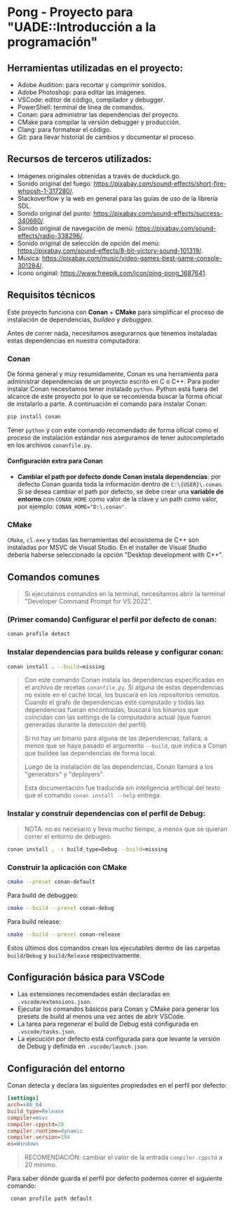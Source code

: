 # Pong - Proyecto para "UADE::Introducción a la programación"

## Herramientas utilizadas en el proyecto:

- Adobe Audition: para recortar y comprimir sonidos.
- Adobe Photoshop: para editar las imágenes.
- VSCode: editor de código, compilador y debugger.
- PowerShell: terminal de línea de comandos.
- Conan: para administrar las dependencias del proyecto.
- CMake para compilar la versión debugger y producción.
- Clang: para formatear el código.
- Git: para llevar historial de cambios y documentar el proceso.

## Recursos de terceros utilizados:

- Imágenes originales obtenidas a través de duckduck.go.
- Sonido original del fuego: https://pixabay.com/sound-effects/short-fire-whoosh-1-317280/.
- Stackoverflow y la web en general para las guías de uso de la librería SDL.
- Sonido original del punto: https://pixabay.com/sound-effects/success-340660/.
- Sonido original de navegación de menú: https://pixabay.com/sound-effects/radio-338296/.
- Sonido original de selección de opción del menú: https://pixabay.com/sound-effects/8-bit-victory-sound-101319/.
- Música: https://pixabay.com/music/video-games-best-game-console-301284/.
- Ícono original: https://www.freepik.com/icon/ping-pong_1687641.

## Requisitos técnicos

Este proyecto funciona con **Conan** + **CMake** para simplificar el proceso de instalación de dependencias, _buildeo_ y _debuggeo_.

Antes de correr nada, necesitamos asegurarnos que tenemos instaladas estas dependencias en nuestra computadora:

### Conan

De forma general y muy resumidamente, Conan es una herramienta para administrar dependencias de un proyecto escrito en C o C++. Para poder instalar Conan necesitamos tener instalado `python`. Python está fuera del alcance de este proyecto por lo que se recomienda buscar la forma oficial de instalarlo a parte. A continuación el comando para instalar Conan:

```sh
pip install conan
```

Tener `python` y con este comando recomendado de forma oficial como el proceso de instalación estándar nos aseguramos de tener autocompletado en los archivos `conanfile.py`.

#### Configuración extra para Conan

- **Cambiar el path por defecto donde Conan instala dependencias**: por defecto Conan guarda toda la información dentro de `C:\{USER}\.conan`. Si se desea cambiar el path por defecto, se debe crear una **variable de entorno** con `CONAN_HOME` como valor de la clave y un path como valor, por ejemplo: `CONAN_HOME="D:\.conan"`.

### CMake

`CMake`, `cl.exe` y todas las herramientas del ecosistema de C++ son instaladas por MSVC de Visual Studio. En el installer de Visual Studio debería haberse seleccionado la opción "Desktop development with C++".

## Comandos comunes

> Si ejecutamos comandos en la terminal, necesitamos abrir la terminal "Developer Command Prompt for VS 2022".

### (Primer comando) Configurar el perfil por defecto de conan:

```sh
conan profile detect
```

### Instalar dependencias para builds release y configurar conan:

```sh
conan install . --build=missing
```

> Con este comando Conan instala las dependencias especificadas en el archivo de recetas `conanfile.py`.
> Si alguna de estas dependencias no existe en el caché local, los buscará en los repositorios remotos. Cuando el grafo de dependencias esté computado y todas las dependencias fueran encontradas, buscará los binarios que coincidan con las settings de la computadora actual (que fueron generadas durante la detección del perfil).
>
> Si no hay un binario para alguna de las dependencias, fallará, a menos que se haya pasado el argumento `--build`, que indica a Conan que buildee las dependencias de forma local.
>
> Luego de la instalación de las dependencias, Conan llamará a los "generators" y "deployers".
>
> Esta documentación fue traducida sin inteligencia artificial del texto que el comando `conan install --help` entrega.

### Instalar y construir dependencias con el perfil de Debug:

> NOTA: no es necesario y lleva mucho tiempo, a menos que se quieran correr el entorno de debugeo.

```sh
conan install . -s build_type=Debug --build=missing
```

### Construir la aplicación con CMake

```sh
cmake --preset conan-default
```

Para build de debuggeo:

```sh
cmake --build --preset conan-debug
```

Para build release:

```sh
cmake --build --preset conan-release
```

Estos últimos dos comandos crean los ejecutables dentro de las carpetas `build/Debug` y `build/Release` respectivamente.

## Configuración básica para VSCode

- Las extensiones recomendades están declaradas en `.vscode/extensions.json`.
- Ejecutar los comandos básicos para Conan y CMake para generar los presets de build al menos una vez antes de abrir VSCode.
- La tarea para regenerar el build de Debug está configurada en `.vscode/tasks.json`.
- La ejecución por defecto está configurada para que levante la versión de Debug y definida en `.vscode/launch.json`.

## Configuración del entorno

Conan detecta y declara las siguientes propiedades en el perfil por defecto:

```ini
[settings]
arch=x86_64
build_type=Release
compiler=msvc
compiler.cppstd=20
compiler.runtime=dynamic
compiler.version=194
os=Windows
```

> RECOMENDACIÓN: cambiar el valor de la entrada `compiler.cppstd` a 20 mínimo.

Para saber dónde guarda el perfil por defecto podemos correr el siguiente comando:

```sh
 conan profile path default
```
